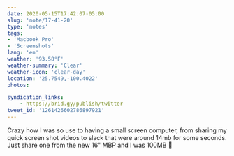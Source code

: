 ```yaml
---
date: 2020-05-15T17:42:07-05:00
slug: 'note/17-41-20'
type: 'notes'
tags:
- 'Macbook Pro'
- 'Screenshots'
lang: 'en'
weather: '93.58°F'
weather-summary: 'Clear'
weather-icon: 'clear-day'
location: '25.7549,-100.4022'
photos:

syndication_links:
    - https://brid.gy/publish/twitter
tweet_id: '1261426602786897921'
---
```

Crazy how I was so use to having a small screen computer, from sharing my quick screen shot videos to slack that were around 14mb for some seconds. Just share one from the new 16" MBP and I was 100MB 🤯

 
